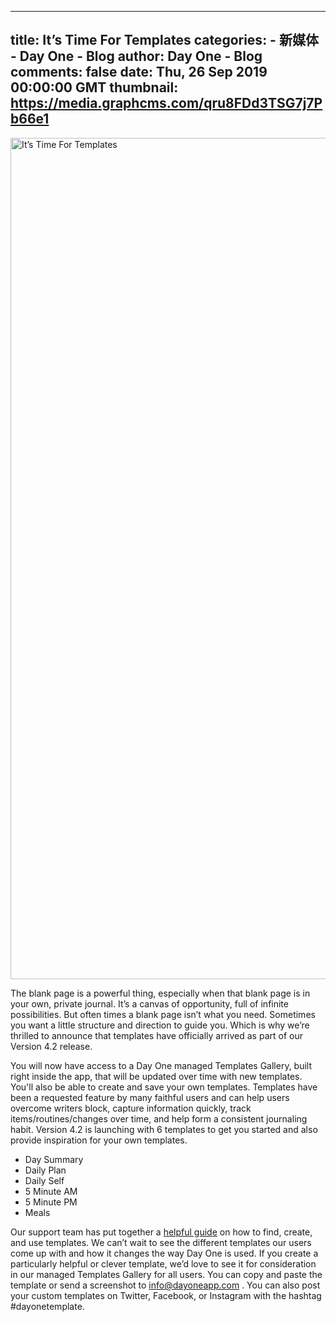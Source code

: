 
---
title: It’s Time For Templates
categories: 
    - 新媒体
    - Day One - Blog
author: Day One - Blog
comments: false
date: Thu, 26 Sep 2019 00:00:00 GMT
thumbnail: https://media.graphcms.com/qru8FDd3TSG7j7Pb66e1
---

<div>   
<img alt="It’s Time For Templates" width="1599" height="1346" src="https://media.graphcms.com/qru8FDd3TSG7j7Pb66e1" referrerpolicy="no-referrer"><p>The blank page is a powerful thing, especially when that blank page is in your own, private journal. It’s a canvas of opportunity, full of infinite possibilities. But often times a blank page isn’t what you need. Sometimes you want a little structure and direction to guide you. Which is why we’re thrilled to announce that templates have officially arrived as part of our Version 4.2 release.</p><p>You will now have access to a Day One managed Templates Gallery, built right inside the app, that will be updated over time with new templates. You'll also be able to create and save your own templates. Templates have been a requested feature by many faithful users and can help users overcome writers block, capture information quickly, track items/routines/changes over time, and help form a consistent journaling habit. Version 4.2 is launching with 6 templates to get you started and also provide inspiration for your own templates.</p><ul><li>Day Summary</li><li>Daily Plan</li><li>Daily Self</li><li>5 Minute AM</li><li>5 Minute PM</li><li>Meals</li></ul><p>Our support team has put together a <a href="http://help.dayoneapp.com/en/articles/2924432-templates">helpful guide</a> on how to find, create, and use templates. We can’t wait to see the different templates our users come up with and how it changes the way Day One is used. If you create a particularly helpful or clever template, we’d love to see it for consideration in our managed Templates Gallery for all users. You can copy and paste the template or send a screenshot to <a href="mailto:info@dayoneapp.com">info@dayoneapp.com</a>
. You can also post your custom templates on Twitter, Facebook, or Instagram with the hashtag #dayonetemplate.</p>  
</div>
            